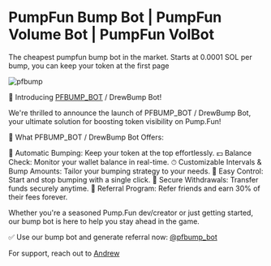 # PumpFun Bump Bot | PumpFun Volume Bot | PumpFun VolBot
The cheapest pumpfun bump bot in the market. Starts at 0.0001 SOL per bump, you can keep your token at the first page

![pfbump](https://github.com/user-attachments/assets/5f30c6be-6f44-4c58-9c2e-7db4fa4496ae)

🎉 Introducing [PFBUMP_BOT](https://t.me/pfbump_bot) / DrewBump Bot!

We're thrilled to announce the launch of PFBUMP_BOT / DrewBump Bot, your ultimate solution for boosting token visibility on Pump.Fun!

🤖 What PFBUMP_BOT / DrewBump Bot Offers:

💸 Automatic Bumping: Keep your token at the top effortlessly.
💵 Balance Check: Monitor your wallet balance in real-time.
⏱ Customizable Intervals & Bump Amounts: Tailor your bumping strategy to your needs.
🛑 Easy Control: Start and stop bumping with a single click.
💱 Secure Withdrawals: Transfer funds securely anytime.
🔗 Referral Program: Refer friends and earn 30% of their fees forever.

Whether you're a seasoned Pump.Fun dev/creator or just getting started, our bump bot is here to help you stay ahead in the game.

✅ Use our bump bot and generate referral now: [@pfbump_bot](https://t.me/pfbump_bot)

For support, reach out to [Andrew](https://t.me/andrewbizzle
)

